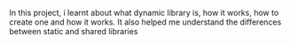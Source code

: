 In this project, i learnt about what dynamic library is, 
how it works, how to create one and how it works. 
It also helped me understand the differences between 
static and shared libraries
